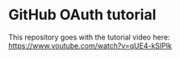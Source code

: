 # GitHub OAuth tutorial
This repository goes with the tutorial video here: https://www.youtube.com/watch?v=qUE4-kSlPIk

